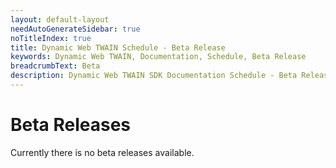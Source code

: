 ```yaml
---
layout: default-layout
needAutoGenerateSidebar: true
noTitleIndex: true
title: Dynamic Web TWAIN Schedule - Beta Release
keywords: Dynamic Web TWAIN, Documentation, Schedule, Beta Release
breadcrumbText: Beta
description: Dynamic Web TWAIN SDK Documentation Schedule - Beta Release Page
---
```


# Beta Releases

Currently there is no beta releases available.
